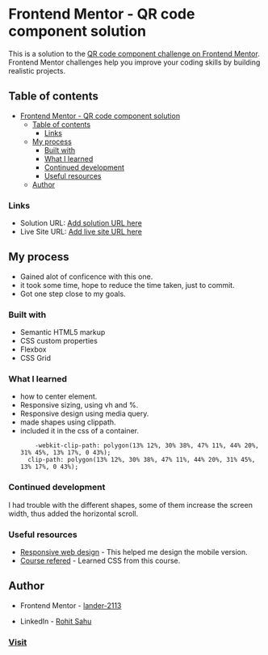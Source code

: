 # Frontend Mentor - QR code component solution

This is a solution to the [QR code component challenge on Frontend Mentor](https://www.frontendmentor.io/challenges/qr-code-component-iux_sIO_H). Frontend Mentor challenges help you improve your coding skills by building realistic projects. 

## Table of contents

- [Frontend Mentor - QR code component solution](#frontend-mentor---qr-code-component-solution)
  - [Table of contents](#table-of-contents)
    - [Links](#links)
  - [My process](#my-process)
    - [Built with](#built-with)
    - [What I learned](#what-i-learned)
    - [Continued development](#continued-development)
    - [Useful resources](#useful-resources)
  - [Author](#author)

### Links

- Solution URL: [Add solution URL here](https://your-solution-url.com)
- Live Site URL: [Add live site URL here](https://your-live-site-url.com)

## My process
- Gained alot of conficence with this one.
- it took some time, hope to reduce the time taken, just to commit.
- Got one step close to my goals.

### Built with

- Semantic HTML5 markup
- CSS custom properties
- Flexbox
- CSS Grid

### What I learned

- how to center element.
- Responsive sizing, using vh and %.
- Responsive design using media query.
- made shapes using clippath.
- included it in the css of a container.
  ```
      -webkit-clip-path: polygon(13% 12%, 30% 38%, 47% 11%, 44% 20%, 31% 45%, 13% 17%, 0 43%);
    clip-path: polygon(13% 12%, 30% 38%, 47% 11%, 44% 20%, 31% 45%, 13% 17%, 0 43%);

  ```

### Continued development

I had trouble with the different shapes, some of them increase the screen width, thus added the horizontal scroll.

### Useful resources

- [Responsive web design](https://www.w3schools.com/css/css_rwd_mediaqueries.asp) - This helped me design the mobile version.
- [Course refered](https://www.youtube.com/watch?v=MSICFljRcb4&t=18610s) - Learned CSS from this course.

## Author
- Frontend Mentor - [lander-2113](https://www.frontendmentor.io/profile/yourusername)

- LinkedIn - [Rohit Sahu](www.linkedin.com/in/rohit-sahu-8526a9193)

### [Visit](https://lander-2113.github.io/web_practice1/)
